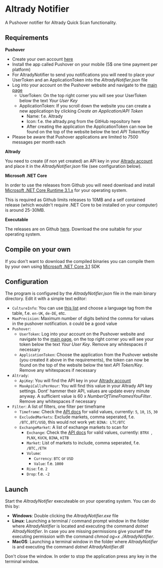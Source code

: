 # Altrady Notifier

A Pushover notifier for Altrady Quick Scan functionality.

## Requirements

**Pushover**
 * Create your own account [here](https://www.pushover.net)
 * Install the app called Pushover on your mobile (5$ one time payment per platform)
 * For AltradyNotifier to send you notifications you will need to place your UserToken and an ApplicationToken into the *AltradyNotifier.json* file
 * Log into your account on the Pushover website and navigate to the [main page](https://www.pushover.net/)
   * UserToken: On the top right corner you will see your UserToken below the text *Your User Key* 
   * ApplicationToken: If you scroll down the website you can create a new applicatiopn by clicking *Create an Application/API Token*
     * Name: f.e. Altrady
     * Icon: f.e. the altrady.png from the GitHub repository here
     * After creating the application the ApplicationToken can now be found on the top of the website below the text *API Token/Key*
 * Please be aware that Pushover applications are limited to 7500 messages per month each

**Altrady**

You need to create (if non yet created) an API key in your [Altrady account](https://app.altrady.com/dashboard#/settings/api_settings) and place it in the *AltradyNotifier.json* file (see configuration below).

**Microsoft .NET Core**

In order to use the releases from Github you will need download and install [Microsoft .NET Core Runtime 3.1.x](https://dotnet.microsoft.com/download/dotnet-core/3.1) for your operating system. 

This is required as Github limits releases to 10MB and a self contained release (which wouldn't require .NET Core to be installed on your computer) is around 25-30MB. 

**Executable**

The releases are on Github [here](https://github.com/bteehub/AltradyNotifier/releases). Download the one suitable for your operating system.


## Compile on your own
If you don't want to download the compiled binaries you can compile them by your own using [Microsoft .NET Core 3.1](https://dotnet.microsoft.com/download/dotnet-core/3.1) SDK

## Configuration
The program is configured by the *AltradyNotifier.json* file in the main binary directory. Edit it with a simple text editor:

 * `CultureInfo`: You can use [this list](https://docs.microsoft.com/en-us/openspecs/windows_protocols/ms-lcid/a9eac961-e77d-41a6-90a5-ce1a8b0cdb9c) and choose a language tag from the table, f.e. `en-UK`, `de-DE`, etc.
 * `MaxPrecision`: Maximum number of digits behind the comma for values in the pushover notification. `8` could be a good value
 * `Pushover`:
   * `UserToken`: Log into your account on the Pushover website and navigate to the [main page](https://www.pushover.net/), on the top right corner you will see your token below the text *Your User Key*. Remove any whitespaces if necessary
   * `ApplicationToken`: Choose the application from the Pushover website (you created it above in the requirements), the token can now be found on the top of the website below the text *API Token/Key*. Remove any whitespaces if necessary
 * `Altrady`:
   * `ApiKey`: You will find the API key in your [Altrady account](https://app.altrady.com/dashboard#/settings/api_settings)
   * `MaxApiCallsPerHour`: You will find this value in your Altrady API key settings. Dont' hammer their API, values are update every minute anyway. A sufficient value is 60 x *NumberOfTimeFramesYouFilter*. Remove any whitespaces if necessary
 * `Filter`: A list of filters, one filter per timeframe
   * `Timeframe`: Check the [API docs](https://cryptobasescanner.docs.apiary.io/#reference/markets/v1marketsquickscan/get) for valid values, currently: `5`, `10`, `15`, `30`
   * `ExcludedMarkets`: Exclude markets, comma seperated, f.e. `/BTC,BTC/USD`, this would not work yet: `BINA: LTC/BTC`
   * `ExchangeMarket`: A list of exchange markets to scan for
     * `Exchange`: Check the [API docs](https://cryptobasescanner.docs.apiary.io/#reference/markets/v1marketsquickscan/get) for valid values, currently: `BTRX `, `PLNX`, `KUCN`, `BINA`, `HITB`
     * `Market`: List of markets to include, comma seperated, f.e. `/BTC,/ETH`
     * `Volume`:
       * `Currency`: `BTC` or `USD`
       * `Value`: f.e. `1000`
     * `Rise`: f.e. `2`
     * `Drop`: f.e. `-2`

## Launch
Start the *AltradyNotifier* executeable on your operating system. You can do this by:
 * **Windows**: Double clicking the *AltradyNotifier.exe* file
 * **Linux**: Launching a terminal / command prompt window in the folder where *AltradyNotifier* is located and executing the command *dotnet AltradyNotifier*. In case you are missing permissions give yourself the executing permission with the command *chmod og+x ./AltradyNotifier*.
 * **MacOS**: Launching a terminal window in the folder where *AltradyNotifier* is and executing the command *dotnet AltradyNotifier.dll*

Don't close the window. In order to stop the application press any key in the terminal window.